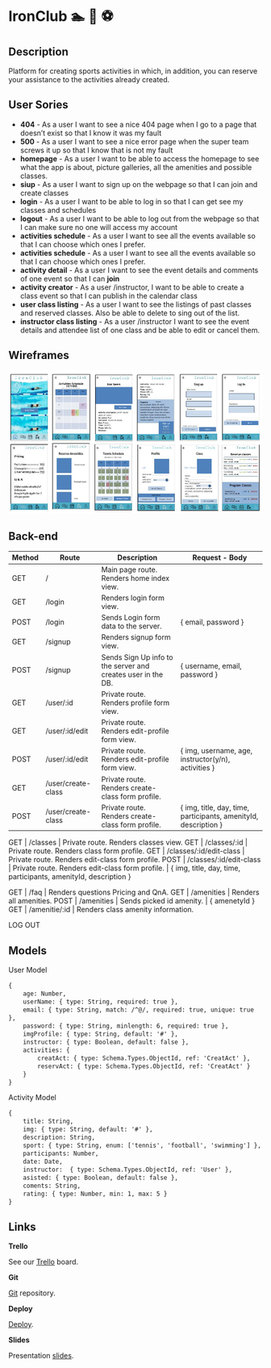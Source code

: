 # IronClub :swimmer: :tennis: :soccer:

## Description

Platform for creating sports activities in which, in addition, you can reserve your assistance to the activities already created.

## User Sories

- **404** - As a user I want to see a nice 404 page when I go to a page that doesn’t exist so that I know it was my fault 
- **500** - As a user I want to see a nice error page when the super team screws it up so that I know that is not my fault 
- **homepage** - As a user I want to be able to access the homepage to see what the app is about, picture galleries, all the amenities and possible classes. 
- **siup** - As a user I want to sign up on the webpage so that I can join and create classes 
- **login** - As a user I want to be able to log in so that I can get see my classes and schedules 
- **logout** - As a user I want to be able to log out from the webpage so that I can make sure no one will access my account 
- **activities schedule** - As a user I want to see all the events available so that I can choose which ones I prefer. 
- **activities schedule** - As a user I want to see all the events available so that I can choose which ones I prefer. 
- **activity detail** - As a user I want to see the event details and comments of one event so that I can  **join** 
- **activity creator** - As a user /instructor, I want to be able to create a class event so that I can publish in the calendar class 
- **user class listing** - As a user I want to see the listings of past classes and reserved classes. Also be able to delete to sing out of the list. 
- **instructor class listing** - As a user /instructor I want to see the event details and attendee list of one class and be able to edit or cancel them.

## Wireframes
![](public/images/wireframe-ironclub.jpg)

## Back-end

Method | Route |	Description |	Request - Body
------ | ----- | ------------ | --------------
GET    |  /  | Main page route. Renders home index view.             
GET | /login | Renders login form view. 
POST | /login | Sends Login form data to the server. | { email, password }
GET | /signup | Renders signup form view.
POST | /signup | Sends Sign Up info to the server and creates user in the DB. | { username, email, password }
GET | /user/:id | Private route. Renders profile form view.
GET | /user/:id/edit | Private route. Renders edit-profile form view.
POST | /user/:id/edit | Private route. Renders edit-profile form view. | { img, username, age, instructor(y/n), activities }
GET | /user/create-class | Private route. Renders create-class form profile.
POST | /user/create-class | Private route. Renders create-class form profile. | { img, title, day, time, participants, amenityId, description }

<!-- discuss if classes is a private route -->

GET | /classes | Private route. Renders classes view.
GET | /classes/:id | Private route. Renders class form profile.
GET | /classes/:id/edit-class | Private route. Renders edit-class form profile.
POST | /classes/:id/edit-class | Private route. Renders edit-class form profile. | { img, title, day, time, participants, amenityId, description }

<!-- add with angela -->
GET | /faq | Renders questions Pricing and QnA. 
GET | /amenities | Renders all amenities. 
POST | /amenities | Sends picked id amenity. | { amenetyId }
GET | /amenitie/:id | Renders class amenity information.

LOG OUT


## Models

User Model
```
{
    age: Number, 
    userName: { type: String, required: true },
    email: { type: String, match: /^@/, required: true, unique: true },
    password: { type: String, minlength: 6, required: true },
    imgProfile: { type: String, default: '#' },
    instructor: { type: Boolean, default: false },
    activities: {
        creatAct: { type: Schema.Types.ObjectId, ref: 'CreatAct' },
        reservAct: { type: Schema.Types.ObjectId, ref: 'CreatAct' }
    }
}
```

Activity Model
```
{
    title: String,
    img: { type: String, default: '#' },
    description: String,
    sport: { type: String, enum: ['tennis', 'football', 'swimming'] },
    participants: Number,
    date: Date, 
    instructor:  { type: Schema.Types.ObjectId, ref: 'User' },
    asisted: { type: Boolean, default: false },
    coments: String,
    rating: { type: Number, min: 1, max: 5 }
}
```

## Links

**Trello**

See our [Trello](https://trello.com/b/x0IQmzYu/ironclub) board.

**Git**

[Git]() repository.

**Deploy**

[Deploy]().

**Slides**

Presentation [slides]().


